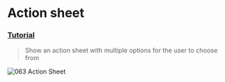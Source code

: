  # Action sheet
 ### [Tutorial](https://designcode.io/swiftui-handbook-action-sheet)
> Show an action sheet with multiple options for the user to choose from

![063 Action Sheet](https://github.com/mrgsdev/DesignCode/assets/157994617/25e6e10a-5039-4fad-a19d-67999738b25c)

